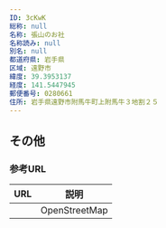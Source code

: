 ```yaml
---
ID: 3cKwK
総称: null
名称: 張山のお社
名称読み: null
別名: null
都道府県: 岩手県
区域: 遠野市
緯度: 39.3953137
経度: 141.5447945
郵便番号: 0280661
住所: 岩手県遠野市附馬牛町上附馬牛３地割２５
---
```


## その他

### 参考URL

| URL | 説明          |
| --- | ------------- |
|     | OpenStreetMap |
